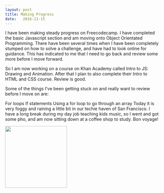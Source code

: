 ```yaml
---
layout: post
title: Making Progress
date:   2016-11-15
---
```




I have been making steady progress on Freecodecamp. I have completed the basic Javascript section and am moving onto Object Orientated Programming. There have been several times when I have been completely stumped on how to solve a challenge, and have had to look online for guidance. This has indicated to me that I need to go back and review some more before I move forward.

So I am now working on a course on Khan Academy called Intro to JS: Drawing and Animation. After that I plan to also complete their Intro to HTML and CSS course. Review is good.

Some of the things I've been getting stuck on and really want to review before I move on are:

For loops
If statements
Using a for loop to go through an array
Today it is very foggy and raining a little bit in our techie haven of San Francisco. I have a long break during my day job teaching kids music, so I went and got some pho, and am now sitting down at a coffee shop to study. Bon voyage!

<img src="http://www.happyolks.com/wp-content/uploads/2014/10/Happyolks-Pho-69-1024x682.jpg" width="200px" height="200px">
